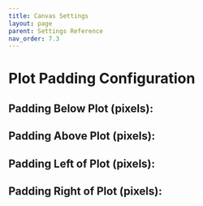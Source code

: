 ```yaml
---
title: Canvas Settings
layout: page
parent: Settings Reference
nav_order: 7.3
---
```


# Plot Padding Configuration

## Padding Below Plot (pixels):

## Padding Above Plot (pixels):

## Padding Left of Plot (pixels):

## Padding Right of Plot (pixels):
